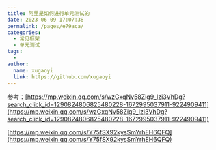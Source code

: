 ```yaml
---
title: 阿里是如何进行单元测试的
date: 2023-06-09 17:07:38
permalink: /pages/e79aca/
categories:
  - 常见框架
  - 单元测试
tags:
  - 
author: 
  name: xugaoyi
  link: https://github.com/xugaoyi
---
```

参考：[https://mp.weixin.qq.com/s/wzGxqNv58Zig9_Izi3VhDg?search_click_id=1290824806825480228-1672995037911-9224909411](https://mp.weixin.qq.com/s/wzGxqNv58Zig9_Izi3VhDg?search_click_id=1290824806825480228-1672995037911-9224909411)

[https://mp.weixin.qq.com/s/Y75fSX92kysSmYrhEH6QFQ](https://mp.weixin.qq.com/s/Y75fSX92kysSmYrhEH6QFQ)